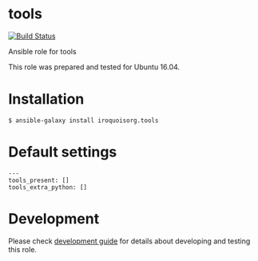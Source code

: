 # tools

[![Build Status](https://travis-ci.com/iroquoisorg/ansible-role-tools.svg?branch=master)](https://travis-ci.com/iroquoisorg/ansible-role-tools)

Ansible role for tools

This role was prepared and tested for Ubuntu 16.04.

# Installation

`$ ansible-galaxy install iroquoisorg.tools`

# Default settings

```
---
tools_present: []
tools_extra_python: []
```

# Development

Please check [development guide](DEVELOPMENT.md) for details about developing and testing this role.
